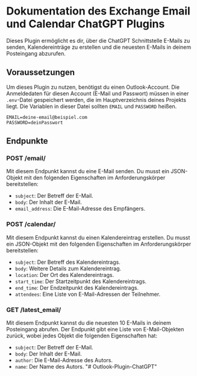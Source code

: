 # Dokumentation des Exchange Email und Calendar ChatGPT Plugins

Dieses Plugin ermöglicht es dir, über die ChatGPT Schnittstelle E-Mails zu senden, Kalendereinträge zu erstellen und die neuesten E-Mails in deinem Posteingang abzurufen.

## Voraussetzungen

Um dieses Plugin zu nutzen, benötigst du einen Outlook-Account. Die Anmeldedaten für diesen Account (E-Mail und Passwort) müssen in einer `.env`-Datei gespeichert werden, die im Hauptverzeichnis deines Projekts liegt. Die Variablen in dieser Datei sollten `EMAIL` und `PASSWORD` heißen.

```env
EMAIL=deine-email@beispiel.com
PASSWORD=deinPasswort
```

## Endpunkte

### POST /email/

Mit diesem Endpunkt kannst du eine E-Mail senden. Du musst ein JSON-Objekt mit den folgenden Eigenschaften im Anforderungskörper bereitstellen:

- `subject`: Der Betreff der E-Mail.
- `body`: Der Inhalt der E-Mail.
- `email_address`: Die E-Mail-Adresse des Empfängers.

### POST /calendar/

Mit diesem Endpunkt kannst du einen Kalendereintrag erstellen. Du musst ein JSON-Objekt mit den folgenden Eigenschaften im Anforderungskörper bereitstellen:

- `subject`: Der Betreff des Kalendereintrags.
- `body`: Weitere Details zum Kalendereintrag.
- `location`: Der Ort des Kalendereintrags.
- `start_time`: Der Startzeitpunkt des Kalendereintrags.
- `end_time`: Der Endzeitpunkt des Kalendereintrags.
- `attendees`: Eine Liste von E-Mail-Adressen der Teilnehmer.

### GET /latest_email/

Mit diesem Endpunkt kannst du die neuesten 10 E-Mails in deinem Posteingang abrufen. Der Endpunkt gibt eine Liste von E-Mail-Objekten zurück, wobei jedes Objekt die folgenden Eigenschaften hat:

- `subject`: Der Betreff der E-Mail.
- `body`: Der Inhalt der E-Mail.
- `author`: Die E-Mail-Adresse des Autors.
- `name`: Der Name des Autors.
"# Outlook-Plugin-ChatGPT" 
